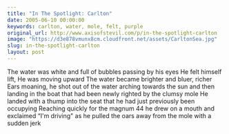```yaml
---
title: "In The Spotlight: Carlton"
date: 2005-06-10 00:00:00
keywords: carlton, water, mole, felt, purple
original_url: http://www.axisofstevil.com/p/in-the-spotlight-carlton
image: "https://d3e878vmunx8cm.cloudfront.net/assets/CarltonSea.jpg"
slug: in-the-spotlight-carlton
layout: post
---
```


The water was white and full of bubbles passing by his eyes He felt himself lift, He was moving upward The water became brighter and bluer, richer Ears moaning, he shot out of the water arching towards the sun and then landing in the boat that had been newly righted by the clumsy mole He landed with a thump into the seat that he had just previously been occupying Reaching quickly for the magnum 44 he drew on a mouth and exclaimed “I&#039;m driving&quot; as he pulled the oars away from the mole with a sudden jerk

